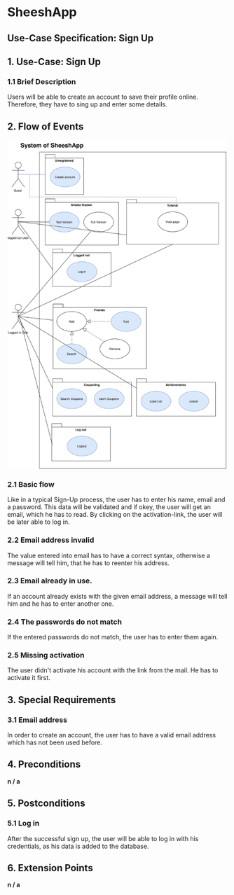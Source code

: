 # SheeshApp
## Use-Case Specification: Sign Up



## 1. Use-Case: Sign Up

### 1.1 Brief Description

Users will be able to create an account to save their profile online. Therefore, they have to sing up and enter some details.

## 2. Flow of Events

<img src="/documentation/SheeshAppOUCD.svg" alt="OUCD" width="500" />

### 2.1 Basic flow

Like in a typical Sign-Up process, the user has to enter his name, email and a password. This data will be validated and if okey, the user will get an email, which he has to read. By clicking on the activation-link, the user will be later able to log in.

### 2.2 Email address invalid

The value entered into email has to have a correct syntax, otherwise a message will tell him, that he has to reenter his address.

### 2.3 Email already in use.

If an account already exists with the given email address, a message will tell him and he has to enter another one.

### 2.4 The passwords do not match

If the entered passwords do not match, the user has to enter them again.

### 2.5 Missing activation

The user didn't activate his account with the link from the mail. He has to activate it first.

## 3. Special Requirements

### 3.1 Email address

In order to create an account, the user has to have a valid email address which has not been used before.

## 4. Preconditions

**n / a** 

## 5. Postconditions

### 5.1 Log in

After the successful sign up, the user will be able to log in with his credentials, as his data is added to the database.

## 6. Extension Points

**n / a**
